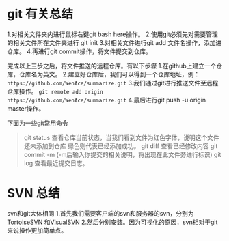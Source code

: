 # git 有关总结

1.对相关文件夹内进行鼠标右键git bash here操作。
2.使用git必须先对需要管理的相关文件所在文件夹进行 git init
3.对相关文件进行git add 文件名操作，添加进仓库。
4.再进行git commit操作，将文件提交到仓库。

完成以上三步之后，将文件推送的远程仓库。有以下步骤
1.在github上建立一个仓库，仓库名为英文。
2.建立好仓库后，我们可以得到一个仓库地址，例：
`https://github.com/WenAce/summarize.git`
3.我们通过git进行推送文件至远程仓库操作。
`git remote add origin https://github.com/WenAce/summarize.git`
4.最后进行git push -u origin master操作。

下面为一些git常用命令
> git status 查看仓库当前状态，当我们看到文件为红色字体，说明这个文件还未添加到仓库
  绿色则代表已经添加成功。
  git diff 查看已经修改内容
  git commit -m (-m后输入你提交的相关说明，将出现在此文件旁进行标识)
  git log 查看最近提交日志。


# SVN 总结

svn和git大体相同
1.首先我们需要客户端的svn和服务器的svn，分别为[TortoiseSVN](https://tortoisesvn.net/downloads.html)
和[VisualSVN](https://www.visualsvn.com/server/download/)
2.然后分别安装。因为可视化的原因，svn相对于git来说操作更加简单点。
